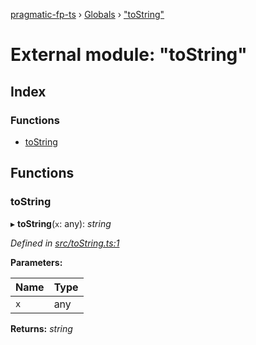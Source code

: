 [pragmatic-fp-ts](../README.md) › [Globals](../globals.md) › ["toString"](_tostring_.md)

# External module: "toString"

## Index

### Functions

* [toString](_tostring_.md#tostring)

## Functions

###  toString

▸ **toString**(`x`: any): *string*

*Defined in [src/toString.ts:1](https://github.com/hermann-p/pragmatic-fp-ts/blob/44257be/src/toString.ts#L1)*

**Parameters:**

Name | Type |
------ | ------ |
`x` | any |

**Returns:** *string*
